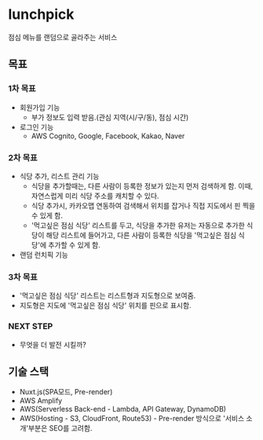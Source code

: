 # lunchpick
점심 메뉴를 랜덤으로 골라주는 서비스

## 목표
### 1차 목표  
- 회원가입 기능  
    - 부가 정보도 입력 받음.(관심 지역(시/구/동), 점심 시간)
- 로그인 기능  
    - AWS Cognito, Google, Facebook, Kakao, Naver  

### 2차 목표  
- 식당 추가, 리스트 관리 기능  
    - 식당을 추가할때는, 다른 사람이 등록한 정보가 있는지 먼저 검색하게 함. 이때, 자연스럽게 미리 식당 주소를 캐치할 수 있다.  
    - 식당 추가시, 카카오맵 연동하여 검색해서 위치를 잡거나 직접 지도에서 핀 찍을 수 있게 함.  
    - '먹고싶은 점심 식당' 리스트를 두고, 식당을 추가한 유저는 자동으로 추가한 식당이 해당 리스트에 들어가고, 다른 사람이 등록한 식당을 '먹고싶은 점심 식당'에 추가할 수 있게 함.  
- 랜덤 런치픽 기능  

### 3차 목표  
- '먹고싶은 점심 식당' 리스트는 리스트형과 지도형으로 보여줌.  
- 지도형은 지도에 '먹고싶은 점심 식당' 위치를 핀으로 표시함.  

### NEXT STEP  
- 무엇을 더 발전 시킬까?  

## 기술 스택  
- Nuxt.js(SPA모드, Pre-render)  
- AWS Amplify  
- AWS(Serverless Back-end - Lambda, API Gateway, DynamoDB)  
- AWS(Hosting - S3, CloudFront, Route53) - Pre-render 방식으로 '서비스 소개'부분은 SEO를 고려함.